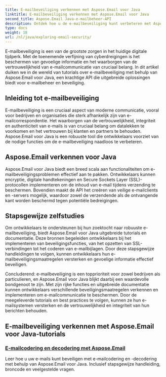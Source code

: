 ```yaml
---
title: E-mailbeveiliging verkennen met Aspose.Email voor Java
linktitle: E-mailbeveiliging verkennen met Aspose.Email voor Java
second_title: Aspose.Email Java-e-mailbeheer-API
description: Ontdek hoe u de e-mailbeveiliging kunt verbeteren met Aspose.Email voor Java. Ontdek stapsgewijze zelfstudies en best practices.
type: docs
weight: 18
url: /nl/java/exploring-email-security/
---
```


E-mailbeveiliging is een van de grootste zorgen in het huidige digitale tijdperk. Met de toenemende verfijning van cyberdreigingen is het beschermen van gevoelige informatie en het waarborgen van de vertrouwelijkheid van e-mailcommunicatie van cruciaal belang. In dit artikel duiken we in de wereld van tutorials over e-mailbeveiliging met behulp van Aspose.Email voor Java, een krachtige API die uitgebreide oplossingen biedt voor e-mailbeheer en beveiliging.

## Inleiding tot e-mailbeveiliging

E-mailbeveiliging is een cruciaal aspect van moderne communicatie, vooral voor bedrijven en organisaties die sterk afhankelijk zijn van e-mailcorrespondentie. Het waarborgen van de vertrouwelijkheid, integriteit en authenticiteit van e-mails is van cruciaal belang om datalekken te voorkomen en het vertrouwen bij klanten en partners te behouden. Aspose.Email voor Java is een robuuste tool die ontwikkelaars voorziet van de nodige functies om de e-mailbeveiliging naadloos te verbeteren.

## Aspose.Email verkennen voor Java

Aspose.Email voor Java biedt een breed scala aan functionaliteiten om e-mailbeveiligingsproblemen effectief aan te pakken. Ontwikkelaars kunnen encryptie, digitale handtekeningen en Secure Sockets Layer (SSL)-protocollen implementeren om de inhoud van e-mail tijdens verzending te beschermen. Bovendien maakt de API het creëren van veilige e-mailclients en -servers mogelijk, waardoor zowel de verzendende als de ontvangende kant worden beschermd tegen potentiële bedreigingen.

## Stapsgewijze zelfstudies

Om ontwikkelaars te ondersteunen bij hun zoektocht naar robuuste e-mailbeveiliging, biedt Aspose.Email voor Java uitgebreide tutorials en documentatie. Deze bronnen begeleiden ontwikkelaars bij het implementeren van beveiligingsfuncties, van het opzetten van SSL-verbindingen tot het coderen van e-mailbijlagen. Door deze stapsgewijze handleidingen te volgen, kunnen ontwikkelaars hun e-mailbeveiligingsmaatregelen versterken en gevoelige informatie effectief beveiligen.

Concluderend: e-mailbeveiliging is een topprioriteit voor zowel bedrijven als particulieren, en Aspose.Email voor Java blijkt daarbij een waardevolle bondgenoot te zijn. Met zijn rijke functies en uitgebreide documentatie kunnen ontwikkelaars verschillende beveiligingsmaatregelen verkennen en implementeren om e-mailcommunicatie te beschermen. Door de meegeleverde tutorials en best practices te volgen, kunnen ze hun e-mailsystemen versterken en de vertrouwelijkheid en integriteit van hun berichten behouden.

## E-mailbeveiliging verkennen met Aspose.Email voor Java-tutorials
### [E-mailcodering en decodering met Aspose.Email](./email-encryption-and-decryption/)
Leer hoe u uw e-mails kunt beveiligen met e-mailcodering en -decodering met behulp van Aspose.Email voor Java. Inclusief stapsgewijze handleiding, broncode en veelgestelde vragen.